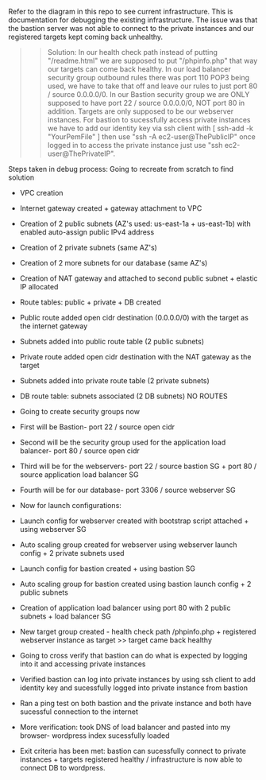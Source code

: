 Refer to the diagram in this repo to see current infrastructure.
This is documentation for debugging the existing infrastructure. 
The issue was that the bastion server was not able to connect to the private instances and our registered targets kept coming back unhealthy.

>> Solution: In our health check path instead of putting "/readme.html" we are supposed to put "/phpinfo.php" that way our targets can come back healthy. In our load balancer security group outbound rules there was port 110 POP3 being used, we have to take that off and leave our rules to just port 80 / source 0.0.0.0/0. In our Bastion security group we are ONLY supposed to have port 22 / source 0.0.0.0/0, NOT port 80 in addition. Targets are only supposed to be our webserver instances. For bastion to sucessfully access private instances we have to add our identity key via ssh client with [ ssh-add -k "YourPemFile" ] then use "ssh -A ec2-user@ThePublicIP" once logged in to access the private instance just use "ssh ec2-user@ThePrivateIP".     


Steps taken in debug process: Going to recreate from scratch to find solution

- VPC creation

- Internet gateway created + gateway attachment to VPC

- Creation of 2 public subnets (AZ's used: us-east-1a + us-east-1b) with enabled auto-assign public IPv4 address 

- Creation of 2 private subnets (same AZ's) 

- Creation of 2 more subnets for our database (same AZ's)

- Creation of NAT gateway and attached to second public subnet + elastic IP allocated

- Route tables: public + private + DB created 

- Public route added open cidr destination (0.0.0.0/0) with the target as the internet gateway

- Subnets added into public route table (2 public subnets)

- Private route added open cidr destination with the NAT gateway as the target

- Subnets added into private route table (2 private subnets)

- DB route table: subnets associated (2 DB subnets) NO ROUTES

- Going to create security groups now 

- First will be Bastion- port 22 / source open cidr 

- Second will be the security group used for the application load balancer- port 80 / source open cidr 

- Third will be for the webservers- port 22 / source bastion SG + port 80 / source application load balancer SG
 
- Fourth will be for our database- port 3306 / source webserver SG

- Now for launch configurations: 

- Launch config for webserver created with bootstrap script attached + using webserver SG

- Auto scaling group created for webserver using webserver launch config + 2 private subnets used

- Launch config for bastion created + using bastion SG

- Auto scaling group for bastion created using bastion launch config + 2 public subnets

- Creation of application load balancer using port 80 with 2 public subnets + load balancer SG

- New target group created - health check path /phpinfo.php + registered webserver instance as target >> target came back healthy

- Going to cross verify that bastion can do what is expected by logging into it and accessing private instances

- Verified bastion can log into private instances by using ssh client to add identity key and sucessfully logged into private instance from bastion

- Ran a ping test on both bastion and the private instance and both have sucessful connection to the internet

- More verification: took DNS of load balancer and pasted into my browser- wordpress index sucessfully loaded 

- Exit criteria has been met: bastion can sucessfully connect to private instances + targets registered healthy / infrastructure is now able to connect DB to wordpress.

